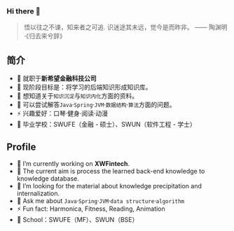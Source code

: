 ### Hi there 👋

<!--
**koreQAQ/koreQAQ** is a ✨ _special_ ✨ repository because its `README.md` (this file) appears on your GitHub profile.

Here are some ideas to get you started:

- 🔭 I’m currently working on ...
- 🌱 I’m currently learning ...
- 👯 I’m looking to collaborate on ...
- 🤔 I’m looking for help with ...
- 💬 Ask me about ...
- 📫 How to reach me: ...
- 😄 Pronouns: ...
- ⚡ Fun fact: ...
-->
> 悟以往之不谏，知来者之可追.
> 识迷途其未远，觉今是而昨非。
> 			  —— 陶渊明·《归去来兮辞》

## 简介
- 🔭  就职于**新希望金融科技公司**
- 🌱  现阶段目标是：将学习的后端知识形成知识库。
- 🤔  想知道关于`知识沉淀`与`知识内化`方面的资料。
- 💬  可以尝试解答`Java`·`Spring`·`JVM`·`数据结构`·`算法`方面的问题。
- ⚡  兴趣爱好：口琴·健身·阅读·动漫
- 🏫  毕业学校：SWUFE（金融 - 硕士）、SWUN（软件工程 - 学士）

## Profile
- 🔭  I’m currently working on **XWFintech**.
- 🌱  The current aim is process the learned back-end knowledge to knowledge database.
- 🤔  I’m looking for the material about knowledge precipitation and internalization.
- 💬  Ask me about `Java`·`Spring`·`JVM`·`data structure`·`algorithm`
- ⚡  Fun fact: Harmonica, Fitness, Reading, Animation
- 🏫  School：SWUFE（MF）、SWUN（BSE）